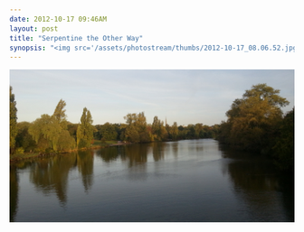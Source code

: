 ```yaml
---
date: 2012-10-17 09:46AM
layout: post
title: "Serpentine the Other Way"
synopsis: "<img src='/assets/photostream/thumbs/2012-10-17_08.06.52.jpg'/>"
---
```


<a href='/assets/photostream/2012-10-17_08.06.52.jpg' target='_blank'><img src='/assets/photostream/2012-10-17_08.06.52.jpg'/></a>
